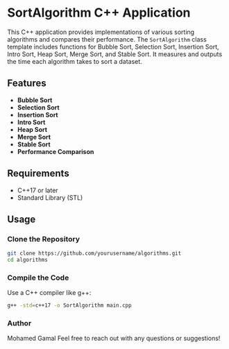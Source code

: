 # SortAlgorithm C++ Application

This C++ application provides implementations of various sorting algorithms and compares their performance. The `SortAlgorithm` class template includes functions for Bubble Sort, Selection Sort, Insertion Sort, Intro Sort, Heap Sort, Merge Sort, and Stable Sort. It measures and outputs the time each algorithm takes to sort a dataset.

## Features

- **Bubble Sort**
- **Selection Sort**
- **Insertion Sort**
- **Intro Sort**
- **Heap Sort**
- **Merge Sort**
- **Stable Sort**
- **Performance Comparison**

## Requirements

- C++17 or later
- Standard Library (STL)

## Usage

### Clone the Repository

```sh
git clone https://github.com/yourusername/algorithms.git
cd algorithms
```
### Compile the Code
Use a C++ compiler like g++:

```sh
g++ -std=c++17 -o SortAlgorithm main.cpp
```
### Author
Mohamed Gamal
Feel free to reach out with any questions or suggestions!
